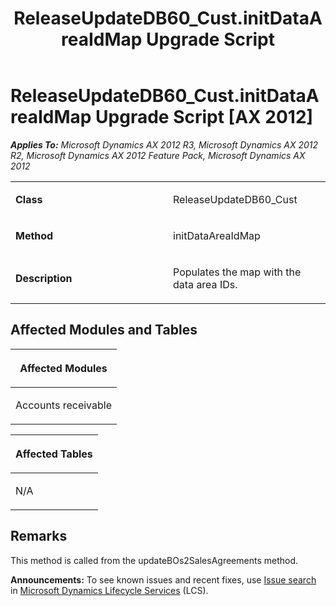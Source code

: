 ﻿---
title: ReleaseUpdateDB60_Cust.initDataAreaIdMap Upgrade Script
TOCTitle: ReleaseUpdateDB60_Cust.initDataAreaIdMap Upgrade Script
ms:assetid: 11937e03-1224-1683-910e-93e277544a67
ms:mtpsurl: https://msdn.microsoft.com/en-us/library/JJ735804(v=AX.60)
ms:contentKeyID: 49706713
ms.date: 05/18/2015
mtps_version: v=AX.60
---

# ReleaseUpdateDB60\_Cust.initDataAreaIdMap Upgrade Script [AX 2012]


_**Applies To:** Microsoft Dynamics AX 2012 R3, Microsoft Dynamics AX 2012 R2, Microsoft Dynamics AX 2012 Feature Pack, Microsoft Dynamics AX 2012_

<table>
<colgroup>
<col style="width: 50%" />
<col style="width: 50%" />
</colgroup>
<tbody>
<tr class="odd">
<td><p><strong>Class</strong></p></td>
<td><p>ReleaseUpdateDB60_Cust</p></td>
</tr>
<tr class="even">
<td><p><strong>Method</strong></p></td>
<td><p>initDataAreaIdMap</p></td>
</tr>
<tr class="odd">
<td><p><strong>Description</strong></p></td>
<td><p>Populates the map with the data area IDs.</p></td>
</tr>
</tbody>
</table>


## Affected Modules and Tables

<table>
<colgroup>
<col style="width: 100%" />
</colgroup>
<thead>
<tr class="header">
<th><p>Affected Modules</p></th>
</tr>
</thead>
<tbody>
<tr class="odd">
<td><p>Accounts receivable</p></td>
</tr>
</tbody>
</table>


<table>
<colgroup>
<col style="width: 100%" />
</colgroup>
<thead>
<tr class="header">
<th><p>Affected Tables</p></th>
</tr>
</thead>
<tbody>
<tr class="odd">
<td><p>N/A</p></td>
</tr>
</tbody>
</table>


## Remarks

This method is called from the updateBOs2SalesAgreements method.

  
**Announcements:** To see known issues and recent fixes, use [Issue search](http://go.microsoft.com/fwlink/?linkid=389258) in [Microsoft Dynamics Lifecycle Services](http://go.microsoft.com/fwlink/?linkid=306505) (LCS).

